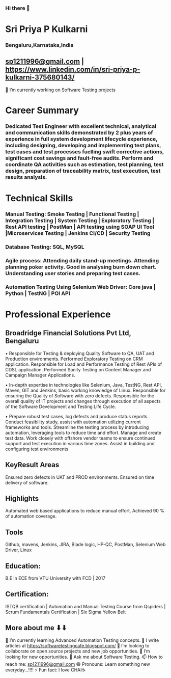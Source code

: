 ### Hi there 👋
# Sri Priya P Kulkarni
### Bengaluru,Karnataka,India
## sp1211996@gmail.com | https://www.linkedin.com/in/sri-priya-p-kulkarni-375680143/

🔭 I’m currently working on Software Testing projects

# Career Summary
### Dedicated Test Engineer with excellent technical, analytical and communication skills demonstrated by 2 plus years of experience in full system development lifecycle experience, including designing, developing and implementing test plans, test cases and test processes fuelling swift corrective actions, significant cost savings and fault-free audits. Perform and coordinate QA activities such as estimation, test planning, test design, preparation of traceability matrix, test execution, test results analysis.

# Technical Skills
### Manual Testing: Smoke Testing | Functional Testing | Integration Testing | System Testing | Exploratory Testing | Rest API testing | PostMan | API testing using SOAP UI Tool |Microservices Testing | Jenkins CI/CD | Security Testing
### Database Testing: SQL, MySQL
### Agile process: Attending daily stand-up meetings. Attending planning poker activity. Good in analysing burn down chart. Understanding user stories and preparing test cases.
### Automation Testing Using Selenium Web Driver: Core java | Python | TestNG | POI API 

# Professional Experience
## Broadridge Financial Solutions Pvt Ltd, Bengaluru
•	Responsible for Testing & deploying Quality Software to QA, UAT and Production environments. Performed Exploratory Testing on CRM application. Responsible for Load and Performance Testing of Rest APIs of CDSL application. Performed Sanity Testing on Content Manager and Campaign Manager Applications.

•	In-depth expertise in technologies like Selenium, Java, TestNG, Rest API, Maven, GIT and Jenkins, basic working knowledge of Linux. Responsible for ensuring the Quality of Software with zero defects. Responsible for the overall quality of IT projects and changes through execution of all aspects of the Software Development and Testing Life Cycle.

•	Prepare robust test cases, log defects and produce status reports. Conduct feasibility study, assist with automation utilizing current frameworks and tools. Streamline the testing process by introducing automation, leveraging tools to reduce time and effort. Manage and create test data. Work closely with offshore vendor teams to ensure continued support and test execution in various time zones. Assist in building and configuring test environments

## KeyResult Areas
Ensured zero defects in UAT and PROD environments. Ensured on time delivery of software. 
## Highlights 
Automated web based applications to reduce manual effort.  Achieved   90 % of automation coverage.
## Tools
Github, mavens, Jenkins, JIRA, Blade logic, HP-QC, PostMan, Selenium Web Driver, Linux
## Education: 
B.E in ECE from VTU University with FCD | 2017
## Certification: 
ISTQB certification | Automation and Manual Testing Course from Qspiders | Scrum Fundamentals Certification | Six Sigma Yellow Belt

## More about me ⬇⬇
🌱 I’m currently learning Advanced Automation Testing concepts.
📝 I  write articles at https://softwaretestingcafe.blogspot.com/
👯 I’m looking to collaborate on open source projects and new job opportunities.
🤔 I’m looking for new opportunities.
💬 Ask me about Software Testing.
📫 How to reach me: sp1211996@gmail.com
😄 Pronouns: Learn something new everyday...!!!!
⚡ Fun fact: I love CHAI☕



<!--
**SripriyaPKulkarni/SripriyaPKulkarni** is a ✨ _special_ ✨ repository because its `README.md` (this file) appears on your GitHub profile.

Here are some ideas to get you started:

- 🔭 I’m currently working on ...
- 🌱 I’m currently learning ...
- 👯 I’m looking to collaborate on ...
- 🤔 I’m looking for help with ...
- 💬 Ask me about ...
- 📫 How to reach me: ...
- 😄 Pronouns: ...
- ⚡ Fun fact: ...
-->
